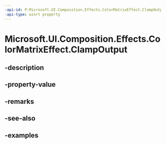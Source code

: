 ```yaml
---
-api-id: P:Microsoft.UI.Composition.Effects.ColorMatrixEffect.ClampOutput
-api-type: winrt property
---
```


<!-- Property syntax.
public bool ClampOutput { get;  set; }
-->

# Microsoft.UI.Composition.Effects.ColorMatrixEffect.ClampOutput

## -description

## -property-value

## -remarks

## -see-also

## -examples

